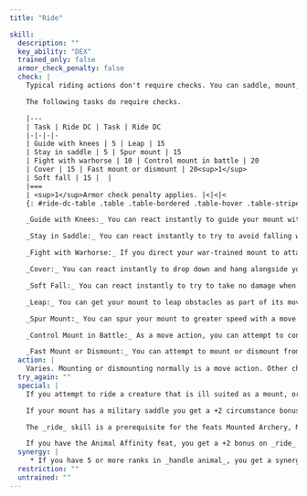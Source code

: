 ```yaml
---
title: "Ride"

skill:
  description: ""
  key_ability: "DEX"
  trained_only: false
  armor_check_penalty: false
  check: |
    Typical riding actions don't require checks. You can saddle, mount, ride, and dismount from a mount without a problem.

    The following tasks do require checks.

    |---
    | Task | Ride DC | Task | Ride DC
    |-|-|-|-
    | Guide with knees | 5 | Leap | 15
    | Stay in saddle | 5 | Spur mount | 15
    | Fight with warhorse | 10 | Control mount in battle | 20
    | Cover | 15 | Fast mount or dismount | 20<sup>1</sup>
    | Soft fall | 15 |  |
    |===
    | <sup>1</sup>Armor check penalty applies. |<|<|<
    {: #ride-dc-table .table .table-bordered .table-hover .table-striped data-caption="Table: Ride DCs" }

    _Guide with Knees:_ You can react instantly to guide your mount with your knees so that you can use both hands in combat. Make your _ride_ check at the start of your turn. If you fail, you can use only one hand this round because you need to use the other to control your mount.

    _Stay in Saddle:_ You can react instantly to try to avoid falling when your mount rears or bolts unexpectedly or when you take damage. This usage does not take an action.

    _Fight with Warhorse:_ If you direct your war-trained mount to attack in battle, you can still make your own attack or attacks normally. This usage is a free action.

    _Cover:_ You can react instantly to drop down and hang alongside your mount, using it as cover. You can't attack or cast spells while using your mount as cover. If you fail your _ride_ check, you don't get the cover benefit. This usage does not take an action.

    _Soft Fall:_ You can react instantly to try to take no damage when you fall off a mount &ndash; when it is killed or when it falls, for example. If you fail your _ride_ check, you take 1d6 points of falling damage. This usage does not take an action.

    _Leap:_ You can get your mount to leap obstacles as part of its movement. Use your _ride_ modifier or the mount's _jump_ modifier, whichever is lower, to see how far the creature can jump. If you fail your _ride_ check, you fall off the mount when it leaps and take the appropriate falling damage (at least 1d6 points). This usage does not take an action, but is part of the mount's movement.

    _Spur Mount:_ You can spur your mount to greater speed with a move action. A successful _ride_ check increases the mount's speed by 10 feet for 1 round but deals 1 point of damage to the creature. You can use this ability every round, but each consecutive round of additional speed deals twice as much damage to the mount as the previous round (2 points, 4 points, 8 points, and so on).

    _Control Mount in Battle:_ As a move action, you can attempt to control a light horse, pony, heavy horse, or other mount not trained for combat riding while in battle. If you fail the _ride_ check, you can do nothing else in that round. You do not need to roll for warhorses or warponies.

    _Fast Mount or Dismount:_ You can attempt to mount or dismount from a mount of up to one size category larger than yourself as a free action, provided that you still have a move action available that round. If you fail the _ride_ check, mounting or dismounting is a move action. You can't use fast mount or dismount on a mount more than one size category larger than yourself.
  action: |
    Varies. Mounting or dismounting normally is a move action. Other checks are a move action, a free action, or no action at all, as noted above.
  try_again: ""
  special: |
    If you attempt to ride a creature that is ill suited as a mount, or if you are riding bareback, you take a -5 penalty on your _ride_ checks.

    If your mount has a military saddle you get a +2 circumstance bonus on _ride_ checks related to staying in the saddle.

    The _ride_ skill is a prerequisite for the feats Mounted Archery, Mounted Combat, Ride-By Attack, Spirited Charge, Trample.

    If you have the Animal Affinity feat, you get a +2 bonus on _ride_ checks.
  synergy: |
     * If you have 5 or more ranks in _handle animal_, you get a synergy bonus on _ride_ checks.
  restriction: ""
  untrained: ""
---
```

